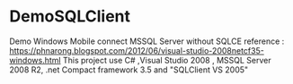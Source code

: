 # DemoSQLClient
Demo Windows Mobile connect MSSQL Server without SQLCE
reference : https://phnarong.blogspot.com/2012/06/visual-studio-2008netcf35-windows.html
This project use C# ,Visual Studio 2008 , MSSQL Server 2008 R2, .net Compact framework 3.5 and "SQLClient VS 2005"

